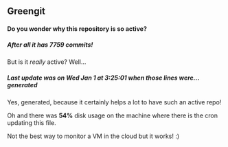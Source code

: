 ## Greengit

#### Do you wonder why this repository is so active?

##### After all it has 7759 commits!

But is it *really* active? Well...

##### Last update was on Wed Jan 1 at 3:25:01 when those lines were... generated

Yes, generated, because it certainly helps a lot to have such an active repo!

Oh and there was **54%** disk usage on the machine
where there is the cron updating this file.

Not the best way to monitor a VM in the cloud but it works! :)
